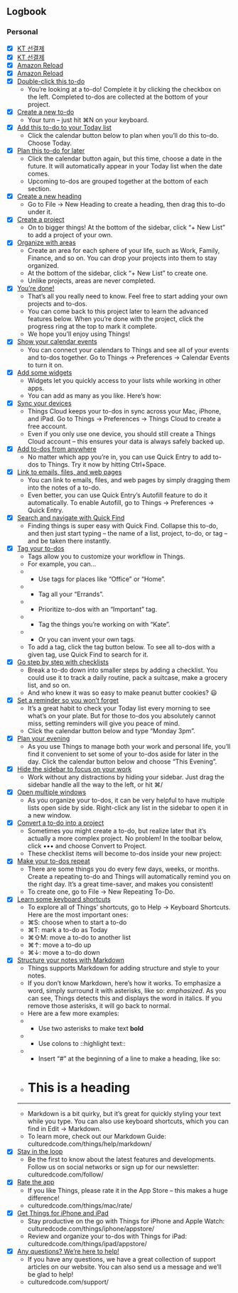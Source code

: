 

## Logbook
### Personal
- [x] [KT 선결제](things:///show?id=8azaeyKZHeVta5rR3qLdFg)
- [x] [KT 선결제](things:///show?id=3YMXowyTMMHi1ekXYVMuPE)
- [x] [Amazon Reload](things:///show?id=YYhUjr6vWLkFn6vsxyXxqx)
- [x] [Amazon Reload](things:///show?id=GSBAzNz86sJPh3wDDM8p4c)
- [x] [Double-click this to-do](things:///show?id=489LKMLzh1HtFnSLGc6PcH)
	- You’re looking at a to-do! Complete it by clicking the checkbox on the left. Completed to-dos are collected at the bottom of your project.
- [x] [Create a new to-do](things:///show?id=vz1RRkX614b4ZGyrFeJRW)
	- Your turn – just hit ⌘N on your keyboard.
- [x] [Add this to-do to your Today list](things:///show?id=XZ474c7n7E1UmfkeM48r5d)
	- Click the calendar button below to plan when you’ll do this to-do. Choose Today.
- [x] [Plan this to-do for later](things:///show?id=C6noccuLa4nzBAVJ2GSwf9)
	- Click the calendar button again, but this time, choose a date in the future. It will automatically appear in your Today list when the date comes.
	- Upcoming to-dos are grouped together at the bottom of each section.
- [x] [Create a new heading](things:///show?id=9VfWU45C1NTmKQhiMoramc)
	- Go to File → New Heading to create a heading, then drag this to-do under it.
- [x] [Create a project](things:///show?id=EoDTjKfLGqb8dk52ro1yTt)
	- On to bigger things! At the bottom of the sidebar, click “+ New List” to add a project of your own.
- [x] [Organize with areas](things:///show?id=S5JtspRJq1pjwaVQJHyVoi)
	- Create an area for each sphere of your life, such as Work, Family, Finance, and so on. You can drop your projects into them to stay organized.
	- At the bottom of the sidebar, click “+ New List” to create one.
	- Unlike projects, areas are never completed.
- [x] [You’re done!](things:///show?id=4vjEgeQSmwwZuxPkseCCDZ)
	- That’s all you really need to know. Feel free to start adding your own projects and to-dos.
	- You can come back to this project later to learn the advanced features below. When you’re done with the project, click the progress ring at the top to mark it complete.
	- We hope you’ll enjoy using Things!
- [x] [Show your calendar events](things:///show?id=4bqrxYoXNYxqvrUp2H8qek)
	- You can connect your calendars to Things and see all of your events and to-dos together. Go to Things → Preferences → Calendar Events to turn it on.
- [x] [Add some widgets](things:///show?id=61Sam6wsWrMvcJRaDLf3fh)
	- Widgets let you quickly access to your lists while working in other apps.
	- You can add as many as you like. Here’s how:
- [x] [Sync your devices](things:///show?id=LZyRTeCJj2KbcHeUhwAmxr)
	- Things Cloud keeps your to-dos in sync across your Mac, iPhone, and iPad. Go to Things → Preferences → Things Cloud to create a free account.
	- Even if you only use one device, you should still create a Things Cloud account – this ensures your data is always safely backed up.
- [x] [Add to-dos from anywhere](things:///show?id=5dk4F6WSMisWEXAL6gRL18)
	- No matter which app you’re in, you can use Quick Entry to add to-dos to Things. Try it now by hitting Ctrl+Space.
- [x] [Link to emails, files, and web pages](things:///show?id=Co8sWj5YLywwCguSCuVwSw)
	- You can link to emails, files, and web pages by simply dragging them into the notes of a to-do.
	- Even better, you can use Quick Entry’s Autofill feature to do it automatically. To enable Autofill, go to Things → Preferences → Quick Entry.
- [x] [Search and navigate with Quick Find](things:///show?id=QqrspphquQuLfxTNvJopfv)
	- Finding things is super easy with Quick Find. Collapse this to-do, and then just start typing – the name of a list, project, to-do, or tag – and be taken there instantly.
- [x] [Tag your to-dos](things:///show?id=DD4SpaUGJHvSBT16owj86p)
	- Tags allow you to customize your workflow in Things.
	- For example, you can…
	- - Use tags for places like “Office” or “Home”.
	- - Tag all your “Errands”.
	- - Prioritize to-dos with an “Important” tag.
	- - Tag the things you’re working on with “Kate”.
	- - Or you can invent your own tags.
	- To add a tag, click the tag button below. To see all to-dos with a given tag, use Quick Find to search for it.
- [x] [Go step by step with checklists](things:///show?id=3bNy69EXp3iZiaVMBj8MGc)
	- Break a to-do down into smaller steps by adding a checklist. You could use it to track a daily routine, pack a suitcase, make a grocery list, and so on.
	- And who knew it was so easy to make peanut butter cookies? 😃
- [x] [Set a reminder so you won’t forget](things:///show?id=T3XjbNgtduhm5wQmkFdLr)
	- It’s a great habit to check your Today list every morning to see what’s on your plate. But for those to-dos you absolutely cannot miss, setting reminders will give you peace of mind.
	- Click the calendar button below and type “Monday 3pm”.
- [x] [Plan your evening](things:///show?id=7HfaxDM36W5Sj4e2Zo1XTj)
	- As you use Things to manage both your work and personal life, you’ll find it convenient to set some of your to-dos aside for later in the day. Click the calendar button below and choose “This Evening”.
- [x] [Hide the sidebar to focus on your work](things:///show?id=NkQtrM4NmxcFuyfkHDY9LA)
	- Work without any distractions by hiding your sidebar. Just drag the sidebar handle all the way to the left, or hit ⌘/
- [x] [Open multiple windows](things:///show?id=HtCF2NTSse2MCnwqVz3Yjf)
	- As you organize your to-dos, it can be very helpful to have multiple lists open side by side. Right-click any list in the sidebar to open it in a new window.
- [x] [Convert a to-do into a project](things:///show?id=Kbj8ZrzBuqces2dCAqruqi)
	- Sometimes you might create a to-do, but realize later that it’s actually a more complex project. No problem! In the toolbar below, click ••• and choose Convert to Project.
	- These checklist items will become to-dos inside your new project:
- [x] [Make your to-dos repeat](things:///show?id=BC5VnKFybDnFTxn3aigN7z)
	- There are some things you do every few days, weeks, or months. Create a repeating to-do and Things will automatically remind you on the right day. It’s a great time-saver, and makes you consistent!
	- To create one, go to File → New Repeating To-Do.
- [x] [Learn some keyboard shortcuts](things:///show?id=ASiZvjTRduRiUoQcF831Z6)
	- To explore all of Things’ shortcuts, go to Help → Keyboard Shortcuts. Here are the most important ones:
	- ⌘S: choose when to start a to-do
	- ⌘T: mark a to-do as Today
	- ⌘⇧M: move a to-do to another list
	- ⌘↑: move a to-do up
	- ⌘↓: move a to-do down
- [x] [Structure your notes with Markdown](things:///show?id=KPAthzGiHP9ohUaE2AMngw)
	- Things supports Markdown for adding structure and style to your notes.
	- If you don’t know Markdown, here’s how it works. To emphasize a word, simply surround it with asterisks, like so: *emphasized*. As you can see, Things detects this and displays the word in italics. If you remove those asterisks, it will go back to normal.
	- Here are a few more examples:
	- - Use two asterisks to make text **bold**
	- - Use colons to ::highlight text::
	- - Insert “#” at the beginning of a line to make a heading, like so:
	- # This is a heading
	- ---
	- Markdown is a bit quirky, but it’s great for quickly styling your text while you type. You can also use keyboard shortcuts, which you can find in Edit → Markdown.
	- To learn more, check out our Markdown Guide: culturedcode.com/things/help/markdown/
- [x] [Stay in the loop](things:///show?id=FUappJGshpxAtGi4hHxaq2)
	- Be the first to know about the latest features and developments. Follow us on social networks or sign up for our newsletter: culturedcode.com/follow/
- [x] [Rate the app](things:///show?id=BPP9WiztJ7stHbx5yJQTAe)
	- If you like Things, please rate it in the App Store – this makes a huge difference!
	- culturedcode.com/things/mac/rate/
- [x] [Get Things for iPhone and iPad](things:///show?id=TgfXxMJHgtuNrgLjnLxXtB)
	- Stay productive on the go with Things for iPhone and Apple Watch: culturedcode.com/things/iphone/appstore/
	- Review and organize your to-dos with Things for iPad: culturedcode.com/things/ipad/appstore/
- [x] [Any questions? We’re here to help!](things:///show?id=AJ3EUgnmjv95uS446X4v8o)
	- If you have any questions, we have a great collection of support articles on our website. You can also send us a message and we’ll be glad to help!
	- culturedcode.com/support/